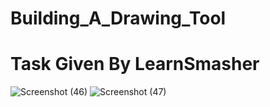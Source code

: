 # Building_A_Drawing_Tool
# Task Given By LearnSmasher
![Screenshot (46)](https://github.com/ifeelmohiit/Drawing_Tool_Task1/assets/104984624/23c6f248-040e-4944-946f-48d7b571ab03)
![Screenshot (47)](https://github.com/ifeelmohiit/Drawing_Tool_Task1/assets/104984624/9fd97e28-79dc-4cb5-9c12-58196bfb1d1b)
